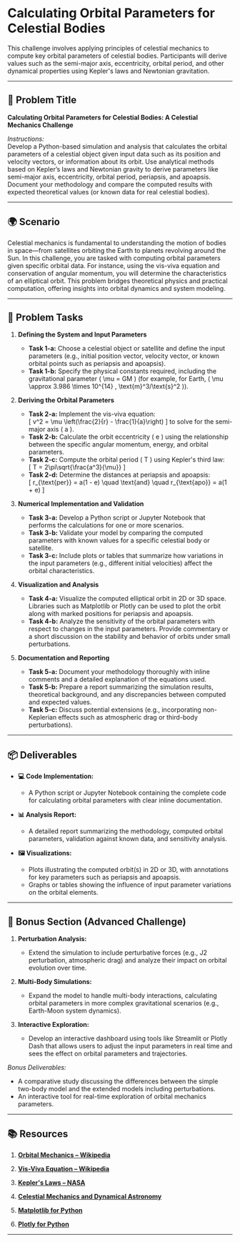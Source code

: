 # Calculating Orbital Parameters for Celestial Bodies

This challenge involves applying principles of celestial mechanics to compute key orbital parameters of celestial bodies. Participants will derive values such as the semi-major axis, eccentricity, orbital period, and other dynamical properties using Kepler's laws and Newtonian gravitation.

---

## 📝 Problem Title

**Calculating Orbital Parameters for Celestial Bodies: A Celestial Mechanics Challenge**

*Instructions:*  
Develop a Python-based simulation and analysis that calculates the orbital parameters of a celestial object given input data such as its position and velocity vectors, or information about its orbit. Use analytical methods based on Kepler’s laws and Newtonian gravity to derive parameters like semi-major axis, eccentricity, orbital period, periapsis, and apoapsis. Document your methodology and compare the computed results with expected theoretical values (or known data for real celestial bodies).

---

## 🌍 Scenario

Celestial mechanics is fundamental to understanding the motion of bodies in space—from satellites orbiting the Earth to planets revolving around the Sun. In this challenge, you are tasked with computing orbital parameters given specific orbital data. For instance, using the vis-viva equation and conservation of angular momentum, you will determine the characteristics of an elliptical orbit. This problem bridges theoretical physics and practical computation, offering insights into orbital dynamics and system modeling.

---

## 🔧 Problem Tasks

1. **Defining the System and Input Parameters**  
   - **Task 1-a:** Choose a celestial object or satellite and define the input parameters (e.g., initial position vector, velocity vector, or known orbital points such as periapsis and apoapsis).  
   - **Task 1-b:** Specify the physical constants required, including the gravitational parameter \( \mu = GM \) (for example, for Earth, \( \mu \approx 3.986 \times 10^{14} \, \text{m}^3/\text{s}^2 \)).

2. **Deriving the Orbital Parameters**  
   - **Task 2-a:** Implement the vis-viva equation:  
     \[
     v^2 = \mu \left(\frac{2}{r} - \frac{1}{a}\right)
     \]
     to solve for the semi-major axis \( a \).  
   - **Task 2-b:** Calculate the orbit eccentricity \( e \) using the relationship between the specific angular momentum, energy, and orbital parameters.  
   - **Task 2-c:** Compute the orbital period \( T \) using Kepler's third law:  
     \[
     T = 2\pi\sqrt{\frac{a^3}{\mu}}
     \]
   - **Task 2-d:** Determine the distances at periapsis and apoapsis:  
     \[
     r_{\text{per}} = a(1 - e) \quad \text{and} \quad r_{\text{apo}} = a(1 + e)
     \]

3. **Numerical Implementation and Validation**  
   - **Task 3-a:** Develop a Python script or Jupyter Notebook that performs the calculations for one or more scenarios.  
   - **Task 3-b:** Validate your model by comparing the computed parameters with known values for a specific celestial body or satellite.  
   - **Task 3-c:** Include plots or tables that summarize how variations in the input parameters (e.g., different initial velocities) affect the orbital characteristics.

4. **Visualization and Analysis**  
   - **Task 4-a:** Visualize the computed elliptical orbit in 2D or 3D space. Libraries such as Matplotlib or Plotly can be used to plot the orbit along with marked positions for periapsis and apoapsis.  
   - **Task 4-b:** Analyze the sensitivity of the orbital parameters with respect to changes in the input parameters. Provide commentary or a short discussion on the stability and behavior of orbits under small perturbations.

5. **Documentation and Reporting**  
   - **Task 5-a:** Document your methodology thoroughly with inline comments and a detailed explanation of the equations used.  
   - **Task 5-b:** Prepare a report summarizing the simulation results, theoretical background, and any discrepancies between computed and expected values.  
   - **Task 5-c:** Discuss potential extensions (e.g., incorporating non-Keplerian effects such as atmospheric drag or third-body perturbations).

---

## 📦 Deliverables

- **💻 Code Implementation:**  
  - A Python script or Jupyter Notebook containing the complete code for calculating orbital parameters with clear inline documentation.
  
- **📊 Analysis Report:**  
  - A detailed report summarizing the methodology, computed orbital parameters, validation against known data, and sensitivity analysis.
  
- **🖼️ Visualizations:**  
  - Plots illustrating the computed orbit(s) in 2D or 3D, with annotations for key parameters such as periapsis and apoapsis.
  - Graphs or tables showing the influence of input parameter variations on the orbital elements.

---

## 🎁 Bonus Section (Advanced Challenge)

1. **Perturbation Analysis:**  
   - Extend the simulation to include perturbative forces (e.g., J2 perturbation, atmospheric drag) and analyze their impact on orbital evolution over time.
   
2. **Multi-Body Simulations:**  
   - Expand the model to handle multi-body interactions, calculating orbital parameters in more complex gravitational scenarios (e.g., Earth-Moon system dynamics).
   
3. **Interactive Exploration:**  
   - Develop an interactive dashboard using tools like Streamlit or Plotly Dash that allows users to adjust the input parameters in real time and sees the effect on orbital parameters and trajectories.

*Bonus Deliverables:*  
- A comparative study discussing the differences between the simple two-body model and the extended models including perturbations.
- An interactive tool for real-time exploration of orbital mechanics parameters.

---

## 📚 Resources

1. **[Orbital Mechanics – Wikipedia](https://en.wikipedia.org/wiki/Orbital_mechanics)**

2. **[Vis-Viva Equation – Wikipedia](https://en.wikipedia.org/wiki/Vis-viva_equation)**

3. **[Kepler's Laws – NASA](https://solarsystem.nasa.gov/resources/243/keplers-laws/)**

4. **[Celestial Mechanics and Dynamical Astronomy](https://www.springer.com/journal/10569)**

5. **[Matplotlib for Python](https://matplotlib.org/)**

6. **[Plotly for Python](https://plotly.com/python/)**

---
